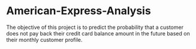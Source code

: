 # American-Express-Analysis
The objective of this project is to predict the probability that a customer does not pay back their credit card balance amount in the future based on their monthly customer profile.
